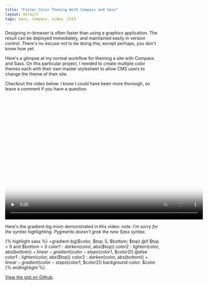 ```yaml
---
title: "Faster Color Theming With Compass and Sass"
layout: default
tags: Sass, Compass, video, CSS3
---
```


Designing in-browser is often faster than using a graphics application. The result can be deployed immediately, and maintained easily in version control. There's no excuse not to be doing this, except perhaps, you don't know how yet.

Here's a glimpse at my normal workflow for theming a site with Compass and Sass. On this particular project, I needed to create multiple color themes each with their own master stylesheet to allow CMS users to change the theme of their site.

Checkout the video below. I know I could have been more thorough, so leave a comment if you have a question.

<video width="640" height="400" preload="none" controls poster="http://s3.imathis.com/video/color-themes-poster.png">
  <source src="http://s3.imathis.com/video/color-themes.mp4" type='video/mp4; codecs="avc1.42E01E, mp4a.40.2"' />
</video>

Here's the gradient-bg mixin demonstrated in this video: *note: I'm sorry for the syntax highlighting. Pygments doesn't grok the new Sass syntax.*

{% highlight sass %}
=gradient-bg($color, $top: 5, $bottom: $top)
  @if $top < 0 and $bottom < 0
    $color1: darken($color, abs($top))
    $color2: lighten($color, abs($bottom))
    +linear-gradient(color-stops($color1, $color2))
  @else
    $color1: lighten($color, abs($top))
    $color2: darken($color, abs($bottom))
    +linear-gradient(color-stops($color1, $color2))
  background-color: $color
{% endhighlight %}

[View the gist on Github](http://gist.github.com/590559).